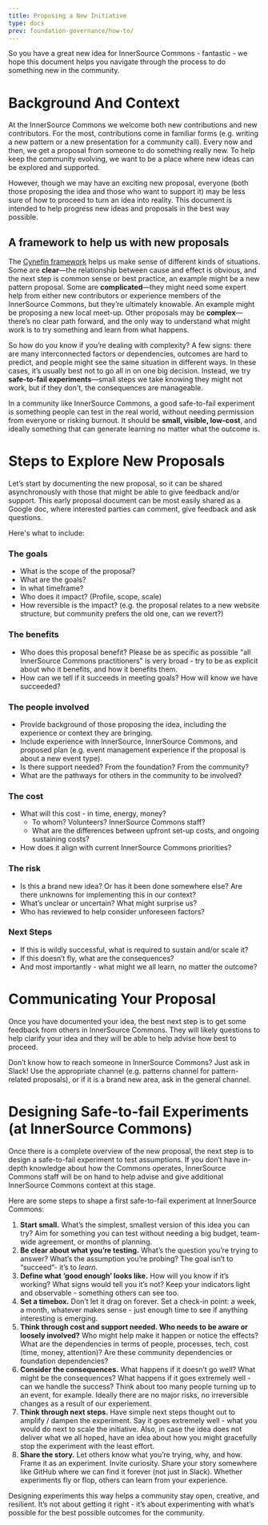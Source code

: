 ```yaml
---
title: Proposing a New Initiative
type: docs
prev: foundation-governance/how-to/
---
```


So you have a great new idea for InnerSource Commons \- fantastic \- we hope this document helps you navigate through the process to do something new in the community. 

# Background And Context

At the InnerSource Commons we welcome both new contributions and new contributors. For the most, contributions come in familiar forms (e.g. writing a new pattern or a new presentation for a community call). Every now and then, we get a proposal from someone to do something really new. To help keep the community evolving, we want to be a place where new ideas can be explored and supported.

However, though we may have an exciting new proposal, everyone (both those proposing the idea and those who want to support it) may be less sure of how to proceed to turn an idea into reality. This document is intended to help progress new ideas and proposals in the best way possible. 

## A framework to help us with new proposals

The [Cynefin framework](https://cynefin.io) helps us make sense of different kinds of situations. Some are **clear**—the relationship between cause and effect is obvious, and the next step is common sense or best practice, an example might be a new pattern proposal. Some are **complicated**—they might need some expert help from either new contributors or experience members of the InnerSource Commons, but they’re ultimately knowable. An example might be proposing a new local meet-up. Other proposals may be **complex**—there’s no clear path forward, and the only way to understand what might work is to try something and learn from what happens.

So how do you know if you’re dealing with complexity? A few signs: there are many interconnected factors or dependencies, outcomes are hard to predict, and people might see the same situation in different ways. In these cases, it’s usually best not to go all in on one big decision. Instead, we try **safe-to-fail experiments**—small steps we take knowing they might not work, but if they don't, the consequences are manageable.

In a community like InnerSource Commons, a good safe-to-fail experiment is something people can test in the real world, without needing permission from everyone or risking burnout. It should be **small, visible, low-cost**, and ideally something that can generate learning no matter what the outcome is.

# Steps to Explore New Proposals

Let’s start by documenting the new proposal, so it can be shared asynchronously with those that might be able to give feedback and/or support. This early proposal document can be most easily shared as a Google doc, where interested parties can comment, give feedback and ask questions. 

Here's what to include:

### The goals

* What is the scope of the proposal?   
* What are the goals?   
* In what timeframe?   
* Who does it impact? (Profile, scope, scale)  
* How reversible is the impact? (e.g. the proposal relates to a new website structure, but community prefers the old one, can we revert?)

### The benefits

* Who does this proposal benefit? Please be as specific as possible "all InnerSource Commons practitioners" is very broad - try to be as explicit about who it benefits, and how it benefits them.
* How can we tell if it succeeds in meeting goals? How will know we have succeeded?

### The people involved

* Provide background of those proposing the idea, including the experience or context they are bringing.  
* Include experience with InnerSource, InnerSource Commons, and proposed plan (e.g. event management experience if the proposal is about a new event type).   
* Is there support needed? From the foundation? From the community?   
* What are the pathways for others in the community to be involved?

### The cost

* What will this cost \- in time, energy, money?
  * To whom? Volunteers? InnerSource Commons staff?
  * What are the differences between upfront set-up costs, and ongoing sustaining costs?   
* How does it align with current InnerSource Commons priorities? 

### The risk

* Is this a brand new idea? Or has it been done somewhere else? Are there unknowns for implementing this in our context?  
* What’s unclear or uncertain? What might surprise us?   
* Who has reviewed to help consider unforeseen factors?

### Next Steps

* If this is wildly successful, what is required to sustain and/or scale it?  
* If this doesn’t fly, what are the consequences?  
* And most importantly \- what might we all learn, no matter the outcome?

# Communicating Your Proposal

Once you have documented your idea, the best next step is to get some feedback from others in InnerSource Commons. They will likely questions to help clarify your idea and they will be able to help advise how best to proceed. 

Don’t know how to reach someone in InnerSource Commons? Just ask in Slack\! Use the appropriate channel (e.g. patterns channel for pattern-related proposals), or if it is a brand new area, ask in the general channel.  

# Designing Safe-to-fail Experiments (at InnerSource Commons)

Once there is a complete overview of the new proposal, the next step is to design a safe-to-fail experiment to test assumptions. If you don’t have in-depth knowledge about how the Commons operates, InnerSource Commons staff will be on hand to help advise and give additional InnerSource Commons context at this stage. 

Here are some steps to shape a first safe-to-fail experiment at InnerSource Commons:

1. **Start small.** What’s the simplest, smallest version of this idea you can try? Aim for something you can test without needing a big budget, team-wide agreement, or months of planning.  
2. **Be clear about what you’re testing.** What’s the question you’re trying to answer? What’s the assumption you’re probing? The goal isn’t to “succeed”- it’s to *learn*.  
3. **Define what ‘good enough’ looks like.** How will you know if it’s working? What signs would tell you it’s not? Keep your indicators light and observable \- something others can see too.  
4. **Set a timebox.** Don’t let it drag on forever. Set a check-in point: a week, a month, whatever makes sense \- just enough time to see if anything interesting is emerging.   
5. **Think through cost and support needed. Who needs to be aware or loosely involved?** Who might help make it happen or notice the effects? What are the dependencies in terms of people, processes, tech, cost (time, money, attention)? Are these community dependencies or foundation dependencies?  
6. **Consider the consequences.** What happens if it doesn’t go well? What might be the consequences? What happens if it goes extremely well \- can we handle the success? Think about too many people turning up to an event, for example. Ideally there are no major risks, no irreversible changes as a result of our experiement.  
7. **Think through next steps.** Have simple next steps thought out to amplify / dampen the experiment. Say it goes extremely well \- what you would do next to scale the initiative. Also, in case the idea does not deliver what we all hoped, have an idea about how you might gracefully stop the experiment with the least effort.   
8. **Share the story.** Let others know what you’re trying, why, and how. Frame it as an experiment. Invite curiosity. Share your story somewhere like GitHub where we can find it forever (not just in Slack). Whether experiments fly or flop, others can learn from your experience.

Designing experiments this way helps a community stay open, creative, and resilient. It’s not about getting it right \- it’s about experimenting with what’s possible for the best possible outcomes for the community.
